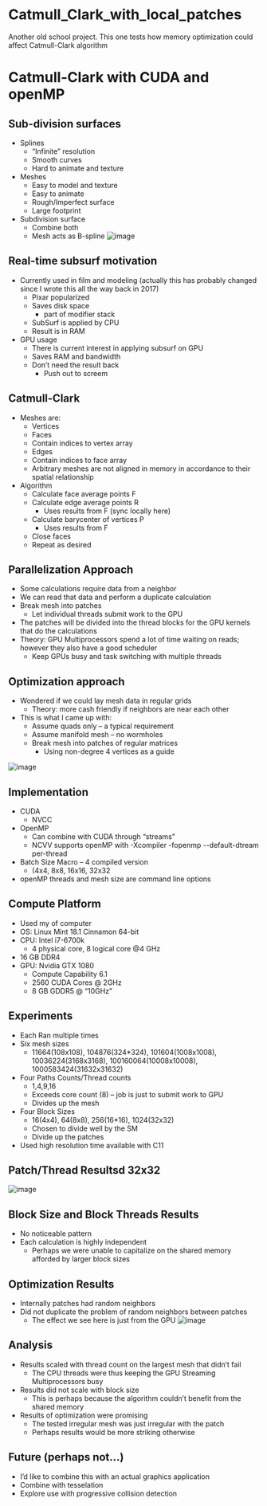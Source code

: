 # Catmull_Clark_with_local_patches
Another old school project.  This one tests how memory optimization could affect Catmull-Clark algorithm

# Catmull-Clark with CUDA and openMP

## Sub-division surfaces
- Splines
  - “Infinite” resolution
  - Smooth curves
  - Hard to animate and texture
- Meshes
  - Easy to model and texture
  - Easy to animate
  - Rough/Imperfect surface
  - Large footprint
- Subdivision surface
  - Combine both
  - Mesh acts as B-spline
![image](https://user-images.githubusercontent.com/56926839/162259000-2f1ad240-e5c0-43dc-91ad-596f4b537cc1.png)

## Real-time subsurf motivation
- Currently used in film and modeling (actually this has probably changed since I wrote this all the way back in 2017)
  - Pixar popularized
  - Saves disk space
    - part of modifier stack
  - SubSurf is applied by CPU
  - Result is in RAM
- GPU usage
  - There is current interest in applying subsurf on GPU
  - Saves RAM and bandwidth
  - Don’t need the result back
    - Push out to screem
##  Catmull-Clark
- Meshes are:
  - Vertices
  - Faces
  - Contain indices to vertex array
  - Edges
  - Contain indices to face array
  - Arbitrary meshes are not aligned in memory in accordance to their spatial relationship
- Algorithm
  - Calculate face average points F
  - Calculate edge average points R
    - Uses results from F (sync locally here)
  - Calculate barycenter of vertices P
    - Uses results from F
  - Close faces
  - Repeat as desired

## Parallelization Approach
- Some calculations require data from a neighbor
- We can read that data and perform a duplicate calculation
- Break mesh into patches
  - Let individual threads submit work to the GPU
- The patches will be divided into the thread blocks for the GPU kernels that do the calculations  
- Theory: GPU Multiprocessors spend a lot of time waiting on reads; however they also have a good scheduler
  - Keep GPUs busy and task switching with multiple threads

## Optimization approach
- Wondered if we could lay mesh data in regular grids
  - Theory: more cash friendly if neighbors are near each other
- This is what I came up with:
  - Assume quads only – a typical requirement
  - Assume manifold mesh – no wormholes
  - Break mesh into patches of regular matrices
    - Using non-degree 4 vertices as a guide

![image](https://user-images.githubusercontent.com/56926839/162259870-02021bf2-440b-4710-a152-831c1d88831d.png)

## Implementation
- CUDA
  - NVCC
- OpenMP
  - Can combine with CUDA through “streams”
  - NCVV supports openMP with
    -Xcompiler -fopenmp
    --default-dtream per-thread
- Batch Size Macro – 4 compiled version
  - (4x4, 8x8, 16x16, 32x32
- openMP threads and mesh size are command line options

## Compute Platform
- Used my of computer
- OS: Linux Mint 18.1 Cinnamon 64-bit
- CPU: Intel i7-6700k
  - 4 physical core, 8 logical core @4 GHz
- 16 GB DDR4
- GPU: Nvidia GTX 1080
  - Compute Capability 6.1
  - 2560 CUDA Cores @ 2GHz
  - 8 GB GDDR5 @ “10GHz”

## Experiments
- Each Ran multiple times
- Six mesh sizes
  - 11664(108x108), 104876(324*324), 101604(1008x1008), 10036224(3168x3168), 100160064(10008x10008), 1000583424(31632x31632)
- Four Paths Counts/Thread counts
  - 1,4,9,16
  - Exceeds core count (8) – job is just to submit work to GPU
  - Divides up the mesh
- Four Block Sizes
  - 16(4x4), 64(8x8), 256(16*16), 1024(32x32)
  - Chosen to divide well by the SM
  - Divide up the patches
- Used high resolution time available with C11

## Patch/Thread Resultsd 32x32
![image](https://user-images.githubusercontent.com/56926839/162260420-9a47d4c4-2551-492d-9a22-1273a96a27c8.png)

## Block Size and Block Threads Results
- No noticeable pattern
- Each calculation is highly independent
  - Perhaps we were unable to capitalize on the shared memory afforded by larger block sizes

## Optimization Results
- Internally patches had random neighbors
- Did not duplicate the problem of random neighbors between patches
  - The effect we see here is just from the GPU
![image](https://user-images.githubusercontent.com/56926839/162260634-a219b1e4-3a03-4718-a0be-0fe769a27b2a.png)

## Analysis
- Results scaled with thread count on the largest mesh that didn’t fail
  - The CPU threads were thus keeping the GPU Streaming Multiprocessors busy
- Results did not scale with block size
  - This is perhaps because the algorithm couldn’t benefit from the shared memory
- Results of optimization were promising
  - The tested irregular mesh was just irregular with the patch
  - Perhaps results would be more striking otherwise

## Future (perhaps not...)
- I’d like to combine this with an actual graphics application
- Combine with tesselation
- Explore use with progressive collision detection
















